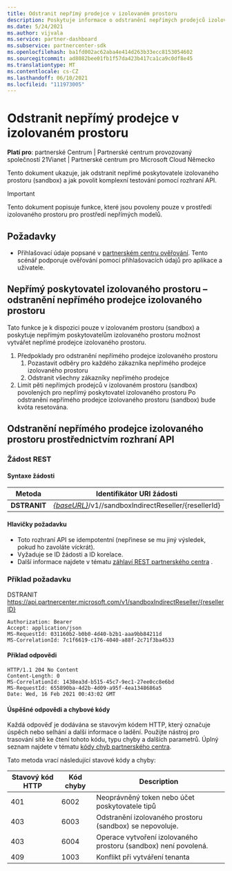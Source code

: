 ```yaml
---
title: Odstranit nepřímý prodejce v izolovaném prostoru
description: Poskytuje informace o odstranění nepřímých prodejců izolovaného prostoru (sandbox) a povolení komplexního testování pomocí rozhraní API.
ms.date: 5/24/2021
ms.author: vijvala
ms.service: partner-dashboard
ms.subservice: partnercenter-sdk
ms.openlocfilehash: ba1fd002ac62aba4e414d263b33ecc8153054602
ms.sourcegitcommit: ad8082bee01fb1f57da423b417ca1ca9c0df8e45
ms.translationtype: MT
ms.contentlocale: cs-CZ
ms.lasthandoff: 06/10/2021
ms.locfileid: "111973005"
---
```

# <a name="delete-indirect-reseller-in-sandbox"></a>Odstranit nepřímý prodejce v izolovaném prostoru

**Platí pro**: partnerské Centrum | Partnerské centrum provozovaný společností 21Vianet | Partnerské centrum pro Microsoft Cloud Německo

Tento dokument ukazuje, jak odstranit nepřímé poskytovatele izolovaného prostoru (sandbox) a jak povolit komplexní testování pomocí rozhraní API.

> [!Important]
> Tento dokument popisuje funkce, které jsou povoleny pouze v prostředí izolovaného prostoru pro prostředí nepřímých modelů.

## <a name="prerequisites"></a>Požadavky

- Přihlašovací údaje popsané v [partnerském centru ověřování](partner-center-authentication.md). Tento scénář podporuje ověřování pomocí přihlašovacích údajů pro aplikace a uživatele.

## <a name="sandbox-indirect-provider--delete-sandbox-indirect-reseller"></a>Nepřímý poskytovatel izolovaného prostoru – odstranění nepřímého prodejce izolovaného prostoru 

Tato funkce je k dispozici pouze v izolovaném prostoru (sandbox) a poskytuje nepřímým poskytovatelům izolovaného prostoru možnost vytvářet nepřímé prodejce izolovaného prostoru.

1. Předpoklady pro odstranění nepřímého prodejce izolovaného prostoru
    1. Pozastavit odběry pro každého zákazníka nepřímého prodejce izolovaného prostoru
    2. Odstranit všechny zákazníky nepřímého prodejce
2. Limit pěti nepřímých prodejců v izolovaném prostoru (sandbox) povolených pro nepřímý poskytovatel izolovaného prostoru Po odstranění nepřímého prodejce izolovaného prostoru (sandbox) bude kvóta resetována.

## <a name="delete-sandbox-indirect-reseller-through-api"></a>Odstranění nepřímého prodejce izolovaného prostoru prostřednictvím rozhraní API

### <a name="rest-request"></a>Žádost REST

#### <a name="request-syntax"></a>Syntaxe žádosti

| Metoda | Identifikátor URI žádosti                                                                             |
|------------|-------------------------------------------------------------------------------------|
| **DSTRANIT** | [*{baseURL}*](partner-center-rest-urls.md)/v1//sandboxIndirectReseller/{resellerId} |

#### <a name="request-headers"></a>Hlavičky požadavku

- Toto rozhraní API se idempotentní (nepřinese se mu jiný výsledek, pokud ho zavoláte víckrát).
- Vyžaduje se ID žádosti a ID korelace.
- Další informace najdete v tématu [záhlaví REST partnerského centra](headers.md) .

### <a name="request-example"></a>Příklad požadavku

DSTRANIT https://api.partnercenter.microsoft.com/v1/sandboxIndirectReseller/{resellerID}

```http
Authorization: Bearer
Accept: application/json
MS-RequestId: 031160b2-b0b0-4d40-b2b1-aaa9bb84211d
MS-CorrelationId: 7c1f6619-c176-4040-a88f-2c71f3ba4533
```

####  <a name="response-example"></a>Příklad odpovědi

```http
HTTP/1.1 204 No Content
Content-Length: 0
MS-CorrelationId: 1438ea3d-b515-45c7-9ec1-27ee0cc8e6bd
MS-RequestId: 655890ba-4d2b-4d09-a95f-4ea1348686a5
Date: Wed, 16 Feb 2021 00:43:02 GMT
```

#### <a name="response-success-and-error-codes"></a>Úspěšné odpovědi a chybové kódy

Každá odpověď je dodávána se stavovým kódem HTTP, který označuje úspěch nebo selhání a další informace o ladění. Použijte nástroj pro trasování sítě ke čtení tohoto kódu, typu chyby a dalších parametrů. Úplný seznam najdete v tématu [kódy chyb partnerského centra](error-codes.md).

Tato metoda vrací následující stavové kódy a chyby:

| Stavový kód HTTP                     | Kód chyby     | Description                                      |
|--------------------------------------|----------------|--------------------------------------------------|
| 401                                  | 6002           | Neoprávněný token nebo účet poskytovatele tipů |
| 403                                  | 6003           | Odstranění izolovaného prostoru (sandbox) se nepovoluje.                 |
| 403                                  | 6004           | Operace vytvoření izolovaného prostoru (sandbox) není povolená.          |
| 409                                  | 1003           | Konflikt při vytváření tenanta                   |
